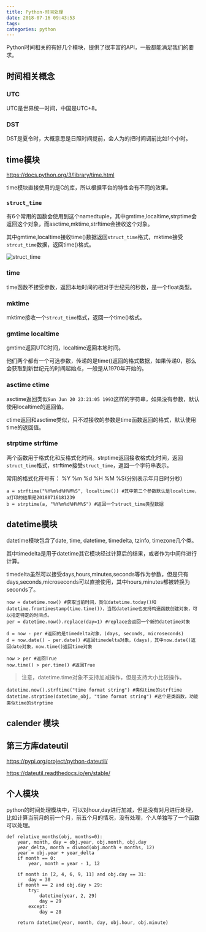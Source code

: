 ```yaml
---
title: Python-时间处理
date: 2018-07-16 09:43:53
tags:
categories: python
---
```


Python时间相关的有好几个模块，提供了很丰富的API，一般都能满足我们的要求。

<!--more-->

## 时间相关概念

### UTC

UTC是世界统一时间，中国是UTC+8。

### DST

DST是夏令时，大概意思是日照时间提前，会人为的把时间调前比如1个小时。

## time模块

https://docs.python.org/3/library/time.html

time模块直接使用的是C的库，所以根据平台的特性会有不同的效果。

### `struct_time`

有6个常用的函数会使用到这个namedtuple，其中gmtime,localtime,strptime会返回这个对象，而asctime,mktime,strftime会接收这个对象。

其中gmtime,localtime接收time()数据返回`struct_time`格式，mktime接受`strcut_time`数据，返回time()格式。

![struct_time](struct_time.png)

### time

time函数不接受参数，返回本地时间的相对于世纪元的秒数，是一个float类型。

### mktime

mktime接收一个`strcut_time`格式，返回一个time()格式。

### gmtime localtime

gmtime返回UTC时间，localtime返回本地时间。

他们两个都有一个可选参数，传递的是time()返回的格式数据，如果传递0，那么会获取到新世纪元的时间起始点，一般是从1970年开始的。

### asctime ctime

asctime返回类似`Sun Jun 20 23:21:05 1993`这样的字符串，如果没有参数，默认使用localtime的返回值。

ctime返回和asctime类似，只不过接收的参数是time函数返回的格式，默认使用time的返回值。

### strptime strftime

两个函数用于格式化和反格式化时间。strptime返回接收格式化时间，返回`struct_time`格式，strftime接受`struct_time`，返回一个字符串表示。

常用的格式化符号有： %Y %m %d %H %M %S(分别表示年月日时分秒)

```
a = strftime("%Y%m%d%H%M%S", localtime()) #其中第二个参数默认是localtime，a打印的结果是20180716181239
b = strptime(a, "%Y%m%d%H%M%S") #返回一个struct_time类型数据
```

## datetime模块

datetime模块包含了date, time, datetime, timedelta, tzinfo, timezone几个类。

其中timedelta是用于datetime其它模块经过计算后的结果，或者作为中间件进行计算。

timedelta虽然可以接受days,hours,minutes,seconds等作为参数，但是只有days,seconds,microseconds可以直接使用，其中hours,minutes都被转换为seconds了。

```
now = datetime.now() #获取当前时间，类似datetime.today()和datetime.fromtimestamp(time.time())，当然datetime也支持构造函数创建对象，可以指定特定的时间点。
per = datetime.now().replace(day=1) #replace会返回一个新的datetime对象

d = now - per #返回的是timedelta对象，(days, seconds, microseconds)
d = now.date() - per.date() #返回timedelta对象，(days)，其中now.date()返回date对象，now.time()返回time对象

now > per #返回True
now.time() > per.time() #返回True
```

> 注意，datetime.time对象不支持加减操作，但是支持大小比较操作。

```
datetime.now().strftime("time format string") #类似time的strftime
datetime.strptime(datetime_obj, "time format string") #这个是类函数，功能类似time的strptime
```

## calender 模块

## 第三方库dateutil

https://pypi.org/project/python-dateutil/

https://dateutil.readthedocs.io/en/stable/

## 个人模块

python的时间处理模块中，可以对hour,day进行加减，但是没有对月进行处理，比如计算当前月的前一个月，前五个月的情况，没有处理，个人单独写了一个函数可以处理。

```
def relative_months(obj, months=0):
    year, month, day = obj.year, obj.month, obj.day
    year_delta, month = divmod(obj.month + months, 12)
    year = obj.year + year_delta
    if month == 0:
        year, month = year - 1, 12

    if month in [2, 4, 6, 9, 11] and obj.day == 31:
        day = 30
    if month == 2 and obj.day > 29:
        try:
            datetime(year, 2, 29)
            day = 29
        except:
            day = 28

    return datetime(year, month, day, obj.hour, obj.minute)
```
